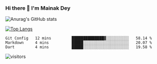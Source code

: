 ### Hi there 👋 I'm Mainak Dey 


![Anurag's GitHub stats](https://github-readme-stats.vercel.app/api?username=Mainakdey1&show_icons=true&theme=radical)

[![Top Langs](https://github-readme-stats.vercel.app/api/top-langs/?username=Mainakdey1&layout=)](https://github.com/anuraghazra/github-readme-stats)

<!--START_SECTION:waka-->
```text
Git Config   12 mins         ██████████████▓░░░░░░░░░░   58.14 % 
Markdown     4 mins          █████░░░░░░░░░░░░░░░░░░░░   20.07 % 
Dart         4 mins          █████░░░░░░░░░░░░░░░░░░░░   19.58 % 
```
<!--END_SECTION:waka-->

![visitors](https://visitor-badge.glitch.me/badge?page_id=${Mainakdey1}.${Mainakdey1})

